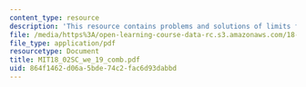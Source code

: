 ```yaml
---
content_type: resource
description: 'This resource contains problems and solutions of limits for double integrals. '
file: /media/https%3A/open-learning-course-data-rc.s3.amazonaws.com/18-02sc-multivariable-calculus-fall-2010/864f1462d06a5bde74c2fac6d93dabbd_MIT18_02SC_we_19_comb.pdf
file_type: application/pdf
resourcetype: Document
title: MIT18_02SC_we_19_comb.pdf
uid: 864f1462-d06a-5bde-74c2-fac6d93dabbd
---
```

